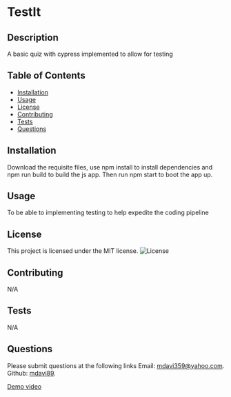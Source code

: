 
  # TestIt
  ## Description
  A basic quiz with cypress implemented to allow for testing

  ## Table of Contents
  - [Installation](#installation)
  - [Usage](#usage)
  - [License](#license)
  - [Contributing](#contributing)
  - [Tests](#tests)
  - [Questions](#questions)

  ## Installation
  Download the requisite files, use npm install to install dependencies and npm run build to build the js app. Then run npm start to boot the app up.

  ## Usage
  To be able to implementing testing to help expedite the coding pipeline

  ## License
This project is licensed under the MIT license.
  ![License](https://img.shields.io/badge/license-MIT-blue.svg)

  ## Contributing
  N/A

  ## Tests
  N/A
  
  ## Questions
  Please submit questions at the following links
  Email: [mdavi359@yahoo.com](mailto:mdavi359@yahoo.com).
  Github: [mdavi89](https://github.com/mdavi89).

  [Demo video](https://drive.google.com/file/d/1LYGa_GE7ahyA0pqnJ-KtkU_H0AfpCi-d/view?usp=sharing)